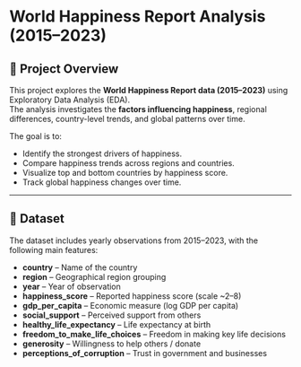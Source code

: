 # World Happiness Report Analysis (2015–2023)

## 📌 Project Overview
This project explores the **World Happiness Report data (2015–2023)** using Exploratory Data Analysis (EDA).  
The analysis investigates the **factors influencing happiness**, regional differences, country-level trends, and global patterns over time.  

The goal is to:
- Identify the strongest drivers of happiness.
- Compare happiness trends across regions and countries.
- Visualize top and bottom countries by happiness score.
- Track global happiness changes over time.

---

## 📂 Dataset
The dataset includes yearly observations from 2015–2023, with the following main features:

- **country** – Name of the country  
- **region** – Geographical region grouping  
- **year** – Year of observation  
- **happiness_score** – Reported happiness score (scale ~2–8)  
- **gdp_per_capita** – Economic measure (log GDP per capita)  
- **social_support** – Perceived support from others  
- **healthy_life_expectancy** – Life expectancy at birth  
- **freedom_to_make_life_choices** – Freedom in making key life decisions  
- **generosity** – Willingness to help others / donate  
- **perceptions_of_corruption** – Trust in government and businesses  
